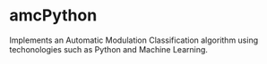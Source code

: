 # amcPython
Implements an Automatic Modulation Classification algorithm using techonologies such as Python and Machine Learning.
